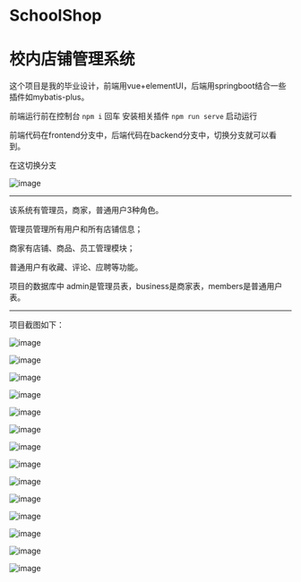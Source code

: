 # SchoolShop
# 校内店铺管理系统

这个项目是我的毕业设计，前端用vue+elementUI，后端用springboot结合一些插件如mybatis-plus。

前端运行前在控制台 `npm i` 回车 安装相关插件 `npm run serve` 启动运行

前端代码在frontend分支中，后端代码在backend分支中，切换分支就可以看到。

在这切换分支

![image](https://user-images.githubusercontent.com/110094636/198862014-f9103bf4-c7c9-4201-a933-2c652e71ba86.png)

---

该系统有管理员，商家，普通用户3种角色。

管理员管理所有用户和所有店铺信息；

商家有店铺、商品、员工管理模块；

普通用户有收藏、评论、应聘等功能。

项目的数据库中 admin是管理员表，business是商家表，members是普通用户表。

---

项目截图如下：

![image](https://user-images.githubusercontent.com/110094636/198862045-16cd380a-1e79-4977-9254-65166914991c.png)

![image](https://user-images.githubusercontent.com/110094636/198862059-2128dff4-cf05-4987-8c8b-51a974dd43d1.png)

![image](https://user-images.githubusercontent.com/110094636/198862066-984529f8-7d82-4541-bf60-d3b83b678336.png)

![image](https://user-images.githubusercontent.com/110094636/198862068-d83988d7-becc-43f7-8e8b-b9faca1bdc4e.png)

![image](https://user-images.githubusercontent.com/110094636/198862070-335d3e0c-d9b3-4b22-8216-08256bd033d0.png)

![image](https://user-images.githubusercontent.com/110094636/198862075-7dbdefe2-8de0-4ee2-b708-e50ae34eceaf.png)

![image](https://user-images.githubusercontent.com/110094636/198862081-645c1300-cba4-4fc8-b946-6d2dc6afddc8.png)

![image](https://user-images.githubusercontent.com/110094636/198862105-7ce1ce96-ebd5-44a4-80ed-606809ba2513.png)

![image](https://user-images.githubusercontent.com/110094636/198862111-1ff25c0e-e5f7-4328-a48d-9c3c77c1c76d.png)

![image](https://user-images.githubusercontent.com/110094636/198862112-5f2bae85-27bb-49b9-93ac-37d216c21f55.png)

![image](https://user-images.githubusercontent.com/110094636/198862119-dc882c23-4e08-440c-960e-27b61b036885.png)

![image](https://user-images.githubusercontent.com/110094636/198862122-8a0e9b9e-0e00-4be5-a8ee-88681cbb22e0.png)

![image](https://user-images.githubusercontent.com/110094636/198862127-7e86bdd7-6d9f-47bb-ad58-26a94f9580ca.png)

![image](https://user-images.githubusercontent.com/110094636/198862132-2a4eb7b0-1cca-43d7-a5c9-16eb019aba5d.png)

